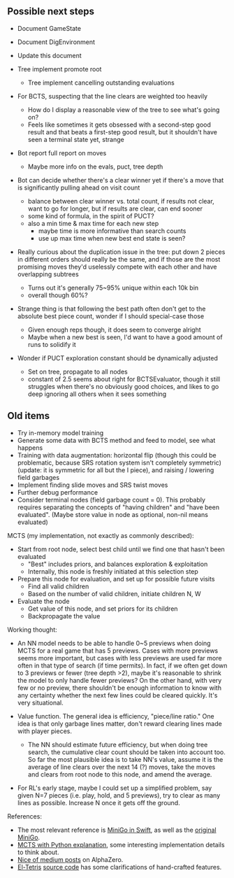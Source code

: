 
## Possible next steps

- Document GameState
- Document DigEnvironment
- Update this document



- Tree implement promote root
    - Tree implement cancelling outstanding evaluations
    
- For BCTS, suspecting that the line clears are weighted too heavily
    - How do I display a reasonable view of the tree to see what's going on?
    - Feels like sometimes it gets obsessed with a second-step good result
      and that beats a first-step good result, but it shouldn't have seen
      a terminal state yet, strange

- Bot report full report on moves
    - Maybe more info on the evals, puct, tree depth

- Bot can decide whether there's a clear winner yet if there's a move that
  is significantly pulling ahead on visit count
    - balance between clear winner vs. total count, if results not clear,
      want to go for longer, but if results are clear, can end sooner
    - some kind of formula, in the spirit of PUCT?
    - also a min time & max time for each new step
        - maybe time is more informative than search counts
        - use up max time when new best end state is seen?
  
- Really curious about the duplication issue in the tree: put down 2 pieces in
  different orders should really be the same, and if those are the most promising
  moves they'd uselessly compete with each other and have overlapping subtrees
    - Turns out it's generally 75~95% unique within each 10k bin
    - overall though 60%?

- Strange thing is that following the best path often don't get to the absolute
  best piece count, wonder if I should special-case those
    - Given enough reps though, it does seem to converge alright
    - Maybe when a new best is seen, I'd want to have a good amount
      of runs to solidify it
  
- Wonder if PUCT exploration constant should be dynamically adjusted
    - Set on tree, propagate to all nodes
    - constant of 2.5 seems about right for BCTSEvaluator, though it still
      struggles when there's no obviously good choices, and likes to go
      deep ignoring all others when it sees something


## Old items

- Try in-memory model training
- Generate some data with BCTS method and feed to model, see what happens
- Training with data augmentation: horizontal flip (though this could be problematic, because SRS rotation system isn't completely symmetric) (update: it is symmetric for all but the I piece), and raising / lowering field garbages
- Implement finding slide moves and SRS twist moves
- Further debug performance
- Consider terminal nodes (field garbage count = 0).  This probably requires separating the concepts of "having children" and "have been evaluated". (Maybe store value in node as optional, non-nil means evaluated)


MCTS (my implementation, not exactly as commonly described):

- Start from root node, select best child until we find one that hasn't been evaluated
  - "Best" includes priors, and balances exploration & exploitation
  - Internally, this node is freshly initiated at this selection step
- Prepare this node for evaluation, and set up for possible future visits
  - Find all valid children
  - Based on the number of valid children, initiate children N, W
- Evaluate the node
  - Get value of this node, and set priors for its children
  - Backpropagate the value


Working thought:

- An NN model needs to be able to handle 0~5 previews when doing MCTS for a real game that has 5 previews.  Cases with more previews seems more important, but cases with less previews are used far more often in that type of search (if time permits).  In fact, if we often get down to 3 previews or fewer (tree depth >2), maybe it's reasonable to shrink the model to only handle fewer previews?  On the other hand, with very few or no preview, there shouldn't be enough information to know with any certainty whether the next few lines could be cleared quickly.  It's very situational.

- Value function.  The general idea is efficiency, "piece/line ratio."  One idea is that only garbage lines matter, don't reward clearing lines made with player pieces.
  - The NN should estimate future efficiency, but when doing tree search, the cumulative clear count should be taken into account too.  So far the most plausible idea is to take NN's value, assume it is the average of line clears over the next 14 (?) moves, take the moves and clears from root node to this node, and amend the average.

- For RL's early stage, maybe I could set up a simplified problem, say given N=7 pieces (i.e. play, hold, and 5 previews), try to clear as many lines as possible.  Increase N once it gets off the ground.


References:
- The most relevant reference is [MiniGo in Swift](https://github.com/tensorflow/swift-models/tree/master/MiniGo), as well as the [original MiniGo](https://github.com/tensorflow/minigo).
- [MCTS with Python explanation](http://www.moderndescartes.com/essays/deep_dive_mcts/), some interesting implementation details to think about.
- [Nice of medium posts](https://medium.com/oracledevs/lessons-from-alphazero-part-3-parameter-tweaking-4dceb78ed1e5) on AlphaZero.
- [El-Tetris](http://imake.ninja/el-tetris-an-improvement-on-pierre-dellacheries-algorithm/) [source code](https://github.com/daogan/tetris-ai/blob/master/tetris_ai.py) has some clarifications of hand-crafted features.



